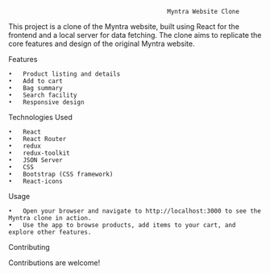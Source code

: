                                                 Myntra Website Clone

This project is a clone of the Myntra website, built using React for the frontend and a local server for data fetching. The clone aims to replicate the core features and design of the original Myntra website.

Features

	•	Product listing and details
	•	Add to cart
	•	Bag summary
	•	Search facility
	•	Responsive design

Technologies Used

	•	React
	•	React Router
	•	redux
	•	redux-toolkit
	•	JSON Server
	•	CSS
	•	Bootstrap (CSS framework)
	•	React-icons

 Usage

	•	Open your browser and navigate to http://localhost:3000 to see the Myntra clone in action.
	•	Use the app to browse products, add items to your cart, and explore other features.

 Contributing

Contributions are welcome!
